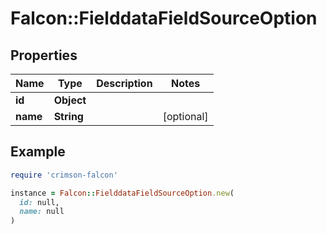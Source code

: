 # Falcon::FielddataFieldSourceOption

## Properties

| Name | Type | Description | Notes |
| ---- | ---- | ----------- | ----- |
| **id** | **Object** |  |  |
| **name** | **String** |  | [optional] |

## Example

```ruby
require 'crimson-falcon'

instance = Falcon::FielddataFieldSourceOption.new(
  id: null,
  name: null
)
```

